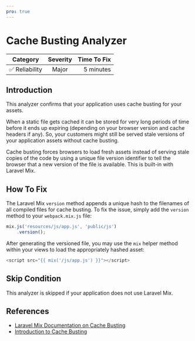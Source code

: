 ```yaml
---
pro: true
---
```


# Cache Busting Analyzer <Badge text="PRO" type="tip"/>

| Category       | Severity   | Time To Fix  |
| -------------  |:----------:| ------------:|
| :white_check_mark: Reliability | Major | 5 minutes   |

## Introduction

This analyzer confirms that your application uses cache busting for your assets.

When a static file gets cached it can be stored for very long periods of time before it ends up expiring (depending on your browser version and cache headers if any). So, your customers might still be served stale versions of your application assets without cache busting.

Cache busting forces browsers to load fresh assets instead of serving stale copies of the code  by using a unique file version identifier to tell the browser that a new version of the file is available. This is built-in with Laravel Mix.

## How To Fix

The Laravel Mix `version` method appends a unique hash to the filenames of all compiled files for cache busting. To fix the issue, simply add the `version` method to your `webpack.mix.js` file:

```js
mix.js('resources/js/app.js', 'public/js')
    .version();
```

After generating the versioned file, you may use the `mix` helper method within your views to load the appropriately hashed asset:

```php
<script src="{{ mix('/js/app.js') }}"></script>
```

## Skip Condition

This analyzer is skipped if your application does not use Laravel Mix.

## References

- [Laravel Mix Documentation on Cache Busting](https://laravel.com/docs/mix#versioning-and-cache-busting)
- [Introduction to Cache Busting](https://www.keycdn.com/support/what-is-cache-busting)